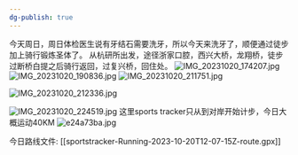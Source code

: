 ```yaml
---
dg-publish: true
---
```

今天周日，周日体检医生说有牙结石需要洗牙，所以今天来洗牙了，顺便通过徒步加上骑行锻炼圣体了。
从杭研所出发，途径浙家口腔，西兴大桥，龙翔桥，徒步过断桥白提之后骑行返回，过复兴桥，回住处。
![IMG_20231020_174207.jpg](/img/user/%E6%AF%8F%E6%97%A5%E6%89%80%E8%A7%81%E6%89%80%E6%84%9F/%E9%99%84%E4%BB%B6/IMG_20231020_174207.jpg)
![IMG_20231020_190836.jpg](/img/user/%E6%AF%8F%E6%97%A5%E6%89%80%E8%A7%81%E6%89%80%E6%84%9F/%E9%99%84%E4%BB%B6/IMG_20231020_190836.jpg)
![IMG_20231020_211751.jpg](/img/user/%E6%AF%8F%E6%97%A5%E6%89%80%E8%A7%81%E6%89%80%E6%84%9F/%E9%99%84%E4%BB%B6/IMG_20231020_211751.jpg)


![IMG_20231020_212336.jpg](/img/user/%E6%AF%8F%E6%97%A5%E6%89%80%E8%A7%81%E6%89%80%E6%84%9F/%E9%99%84%E4%BB%B6/IMG_20231020_212336.jpg)

![IMG_20231020_224519.jpg](/img/user/%E6%AF%8F%E6%97%A5%E6%89%80%E8%A7%81%E6%89%80%E6%84%9F/%E9%99%84%E4%BB%B6/IMG_20231020_224519.jpg)
这里sports tracker只从到对岸开始计步，今日大概运动40KM
![e24a73ba.jpg](/img/user/%E6%AF%8F%E6%97%A5%E6%89%80%E8%A7%81%E6%89%80%E6%84%9F/%E9%99%84%E4%BB%B6/e24a73ba.jpg)

今日路线文件:
[[sportstracker-Running-2023-10-20T12-07-15Z-route.gpx]]